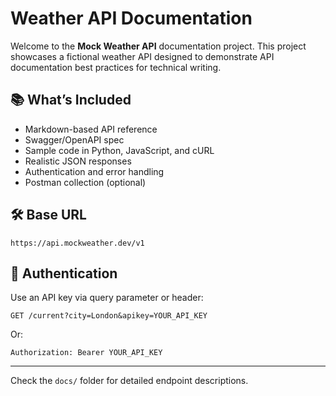 # Weather API Documentation

Welcome to the **Mock Weather API** documentation project. This project showcases a fictional weather API designed to demonstrate API documentation best practices for technical writing.

## 📚 What’s Included

- Markdown-based API reference
- Swagger/OpenAPI spec
- Sample code in Python, JavaScript, and cURL
- Realistic JSON responses
- Authentication and error handling
- Postman collection (optional)

## 🛠 Base URL

```
https://api.mockweather.dev/v1
```

## 🔐 Authentication

Use an API key via query parameter or header:

```
GET /current?city=London&apikey=YOUR_API_KEY
```

Or:

```
Authorization: Bearer YOUR_API_KEY
```

---

Check the `docs/` folder for detailed endpoint descriptions.
